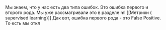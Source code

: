 Мы знаем, что у нас есть два типа ошибок. Это ошибка первого и второго рода. Мы уже рассматривали это в разделе ml [[Метрики ( supervised  learning)]] Дак вот, ошибка первого рода - это False Positive. То есть мы откл